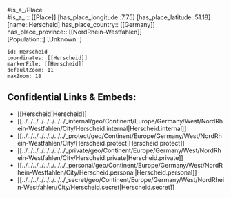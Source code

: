 ﻿---
location: [51.18,7.75] 
mapzoom: [7,12] 
mapmarker: city 
type: City
tags:
- geo/City


SpocWebEntityId: 30916
isDeleted: false
confidential: public

---
#is_a_/Place  
#is_a_ :: [[Place]] 
[has_place_longitude::7.75] 
[has_place_latitude::51.18] 
[name::Herscheid] 
has_place_country:: [[Germany]]  
has_place_province:: [[NordRhein-Westfahlen]]  
[Population::] 
[Unknown::] 


```leaflet
id: Herscheid
coordinates: [[Herscheid]] 
markerFile: [[Herscheid]] 
defaultZoom: 11 
maxZoom: 18
```


## Confidential Links & Embeds: 
- [[Herscheid|Herscheid]]  
- [[../../../../../../../../_internal/geo/Continent/Europe/Germany/West/NordRhein-Westfahlen/City/Herscheid.internal|Herscheid.internal]] 
- [[../../../../../../../../_protect/geo/Continent/Europe/Germany/West/NordRhein-Westfahlen/City/Herscheid.protect|Herscheid.protect]] 
- [[../../../../../../../../_private/geo/Continent/Europe/Germany/West/NordRhein-Westfahlen/City/Herscheid.private|Herscheid.private]] 
- [[../../../../../../../../_personal/geo/Continent/Europe/Germany/West/NordRhein-Westfahlen/City/Herscheid.personal|Herscheid.personal]] 
- [[../../../../../../../../_secret/geo/Continent/Europe/Germany/West/NordRhein-Westfahlen/City/Herscheid.secret|Herscheid.secret]] 
